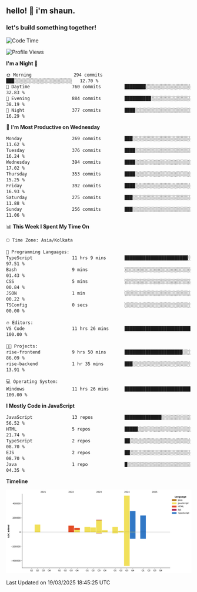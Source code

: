 ## hello! 👋 i'm shaun. 
### let's build something together!
<!--START_SECTION:waka-->
![Code Time](http://img.shields.io/badge/Code%20Time-58%20hrs%208%20mins-blue)

![Profile Views](http://img.shields.io/badge/Profile%20Views-4-blue)

**I'm a Night 🦉** 

```text
🌞 Morning                294 commits         ███░░░░░░░░░░░░░░░░░░░░░░   12.70 % 
🌆 Daytime                760 commits         ████████░░░░░░░░░░░░░░░░░   32.83 % 
🌃 Evening                884 commits         ██████████░░░░░░░░░░░░░░░   38.19 % 
🌙 Night                  377 commits         ████░░░░░░░░░░░░░░░░░░░░░   16.29 % 
```
📅 **I'm Most Productive on Wednesday** 

```text
Monday                   269 commits         ███░░░░░░░░░░░░░░░░░░░░░░   11.62 % 
Tuesday                  376 commits         ████░░░░░░░░░░░░░░░░░░░░░   16.24 % 
Wednesday                394 commits         ████░░░░░░░░░░░░░░░░░░░░░   17.02 % 
Thursday                 353 commits         ████░░░░░░░░░░░░░░░░░░░░░   15.25 % 
Friday                   392 commits         ████░░░░░░░░░░░░░░░░░░░░░   16.93 % 
Saturday                 275 commits         ███░░░░░░░░░░░░░░░░░░░░░░   11.88 % 
Sunday                   256 commits         ███░░░░░░░░░░░░░░░░░░░░░░   11.06 % 
```


📊 **This Week I Spent My Time On** 

```text
🕑︎ Time Zone: Asia/Kolkata

💬 Programming Languages: 
TypeScript               11 hrs 9 mins       ████████████████████████░   97.51 % 
Bash                     9 mins              ░░░░░░░░░░░░░░░░░░░░░░░░░   01.43 % 
CSS                      5 mins              ░░░░░░░░░░░░░░░░░░░░░░░░░   00.84 % 
JSON                     1 min               ░░░░░░░░░░░░░░░░░░░░░░░░░   00.22 % 
TSConfig                 0 secs              ░░░░░░░░░░░░░░░░░░░░░░░░░   00.00 % 

🔥 Editors: 
VS Code                  11 hrs 26 mins      █████████████████████████   100.00 % 

🐱‍💻 Projects: 
rise-frontend            9 hrs 50 mins       ██████████████████████░░░   86.09 % 
rise-backend             1 hr 35 mins        ███░░░░░░░░░░░░░░░░░░░░░░   13.91 % 

💻 Operating System: 
Windows                  11 hrs 26 mins      █████████████████████████   100.00 % 
```

**I Mostly Code in JavaScript** 

```text
JavaScript               13 repos            ██████████████░░░░░░░░░░░   56.52 % 
HTML                     5 repos             █████░░░░░░░░░░░░░░░░░░░░   21.74 % 
TypeScript               2 repos             ██░░░░░░░░░░░░░░░░░░░░░░░   08.70 % 
EJS                      2 repos             ██░░░░░░░░░░░░░░░░░░░░░░░   08.70 % 
Java                     1 repo              █░░░░░░░░░░░░░░░░░░░░░░░░   04.35 % 
```



**Timeline**

![Lines of Code chart](https://raw.githubusercontent.com/ShaunDaniel/ShaunDaniel/main/assets/bar_graph.png)


 Last Updated on 19/03/2025 18:45:25 UTC
<!--END_SECTION:waka-->
